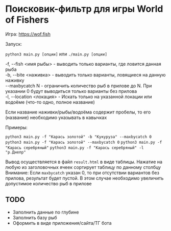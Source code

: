 # Поисковик-фильтр для игры World of Fishers

Игра: <https://wof.fish>

Запуск:

```python3 main.py [опции]```
или
```./main.py [опции]```

-f, --fish <имя рыбы> - выводить только варианты, где ловится данная рыба \
-b, --bite <наживка> - выводить только варианты, ловящиеся на данную наживку \
--maxbycatch N - ограничить количество рыб в прилове до N. При указании 0 будут выводиться только варианты без прилова\
-l, --location <локация> - Искать только на указанной локации или водоёме (что-то одно, полное название)

Если название наживки/рыбы/водоёма содержит пробелы, то его (название) необходимо указывать в кавычках

Примеры:

`python3 main.py -f "Карась золотой" -b "Кукуруза" --maxbycatch 0`
`python3 main.py -f "Карась золотой" --maxbycatch 0`
`python3 main.py -f "Карась серебряный"`
`python3 main.py -f "Карась серебряный" -l "р.Днепр"`

Вывод осуществляется в файл `result.html` в виде таблицы. Нажатие на любую из заголовочных ячеек сортирует таблицу по данному столбцу
Внимание: Если `maxbycatch` указан 0, то при отсутствии вариантов без прилова, результат будет пустой. В этом случае необходимо увеличить допустимое количество рыб в прилове

## TODO

- Заполнить данные по глубине
- Заполнить базу рыб
- Оформить в виде приложения/сайта/ТГ бота

